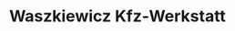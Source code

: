 ---
title: "Waszkiewicz Kfz-Werkstatt"
url: /schoenberg/waszkiewicz-kfz-werkstatt/
shop: Autowerkstatt
---
